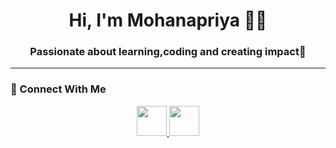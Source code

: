 <!-- Header Banner -->
<h1 align="center">Hi, I'm Mohanapriya 👩‍💻</h1>
<h3 align="center">Passionate about learning,coding and creating impact🚀</h3>

---

### 🔗 Connect With Me
<p align="center">
  <a href="https://www.linkedin.com/in/mohanapriya28" target="_blank">
    <img src="https://cdn.jsdelivr.net/gh/devicons/devicon/icons/linkedin/linkedin-original.svg" width="48" height="48"/>
  </a>
  <a href="https://www.hackerrank.com/profile/mohanapriyakuma2" target="_blank">
    <img src="https://cdn.jsdelivr.net/gh/devicons/devicon/icons/hackerrank/hackerrank-original.svg" width="48" height="48"/>
  </a>
</p>
